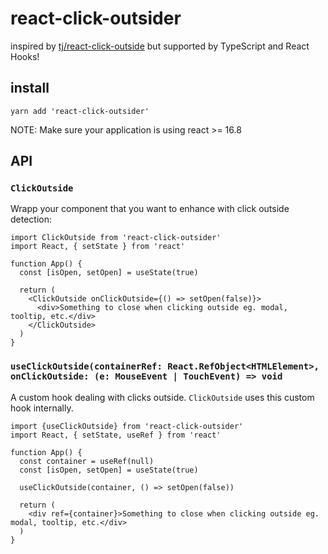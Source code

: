 # react-click-outsider
inspired by [tj/react-click-outside](https://github.com/tj/react-click-outside) but supported by TypeScript and React Hooks!

## install

```
yarn add 'react-click-outsider'
```

NOTE: Make sure your application is using react >= 16.8 

## API

### `ClickOutside`
Wrapp your component that you want to enhance with click outside detection:

```
import ClickOutside from 'react-click-outsider'
import React, { setState } from 'react'

function App() {
  const [isOpen, setOpen] = useState(true)

  return (
    <ClickOutside onClickOutside={() => setOpen(false)}>
      <div>Something to close when clicking outside eg. modal, tooltip, etc.</div>
    </ClickOutside>
  )
}
```

### `useClickOutside(containerRef: React.RefObject<HTMLElement>, onClickOutside: (e: MouseEvent | TouchEvent) => void`

A custom hook dealing with clicks outside. `ClickOutside` uses this custom hook internally.

```
import {useClickOutside} from 'react-click-outsider'
import React, { setState, useRef } from 'react'

function App() {
  const container = useRef(null)
  const [isOpen, setOpen] = useState(true)

  useClickOutside(container, () => setOpen(false))

  return (
    <div ref={container}>Something to close when clicking outside eg. modal, tooltip, etc.</div>
  )
}
```
